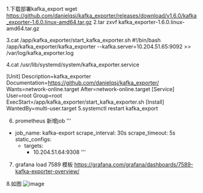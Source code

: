 1.下载部署kafka_export
 wget https://github.com/danielqsj/kafka_exporter/releases/download/v1.6.0/kafka_exporter-1.6.0.linux-amd64.tar.gz
2.tar zxvf kafka_exporter-1.6.0.linux-amd64.tar.gz 

3.cat /app/kafka_exporter/start_kafka_exporter.sh
#!/bin/bash
/app/kafka_exporter/kafka_exporter --kafka.server=10.204.51.65:9092 >> /var/log/kafka_exporter.log

4.cat /usr/lib/systemd/system/kafka_exporter.service

[Unit]
Description=kafka_exporter
Documentation=https://github.com/danielqsj/kafka_exporter/
Wants=network-online.target
After=network-online.target
[Service]
User=root
Group=root
ExecStart=/app/kafka_exporter/start_kafka_exporter.sh
[Install]
WantedBy=multi-user.target
5.systemctl restart kafka_export

6. prometheus 新增job
'''
- job_name: kafka-export
  scrape_interval: 30s
  scrape_timeout: 5s
  static_configs:
  - targets:
    - 10.204.51.64:9308
'''

7. grafana  load 7589 模板
https://grafana.com/grafana/dashboards/7589-kafka-exporter-overview/

8.如图
![image](https://github.com/Lincoln-dac/kube-linux/blob/master/pic/20230410134018.png)
